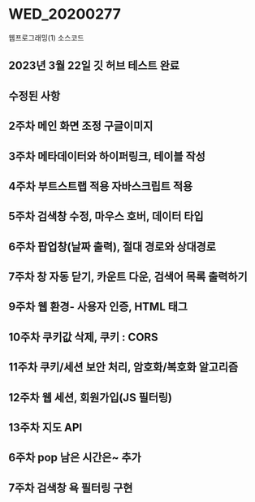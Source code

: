 # WED_20200277
웹프로그래밍(1) 소스코드
## 2023년 3월 22일 깃 허브 테스트 완료
## 수정된 사항
## 2주차 메인 화면 조정 구글이미지 
## 3주차 메타데이터와 하이퍼링크, 테이블 작성
## 4주차 부트스트랩 적용 자바스크립트 적용
## 5주차 검색창 수정, 마우스 호버, 데이터 타입
## 6주차 팝업창(날짜 출력), 절대 경로와 상대경로
## 7주차 창 자동 닫기, 카운트 다운, 검색어 목록 출력하기
## 9주차  웹 환경- 사용자 인증, HTML 태그
## 10주차 쿠키값 삭제, 쿠키 : CORS
## 11주차 쿠키/세션 보안 처리, 암호화/복호화 알고리즘 
## 12주차 웹 세션, 회원가입(JS 필터링)
## 13주차 지도 API
## 6주차 pop 남은 시간은~ 추가
## 7주차 검색창 욕 필터링 구현
